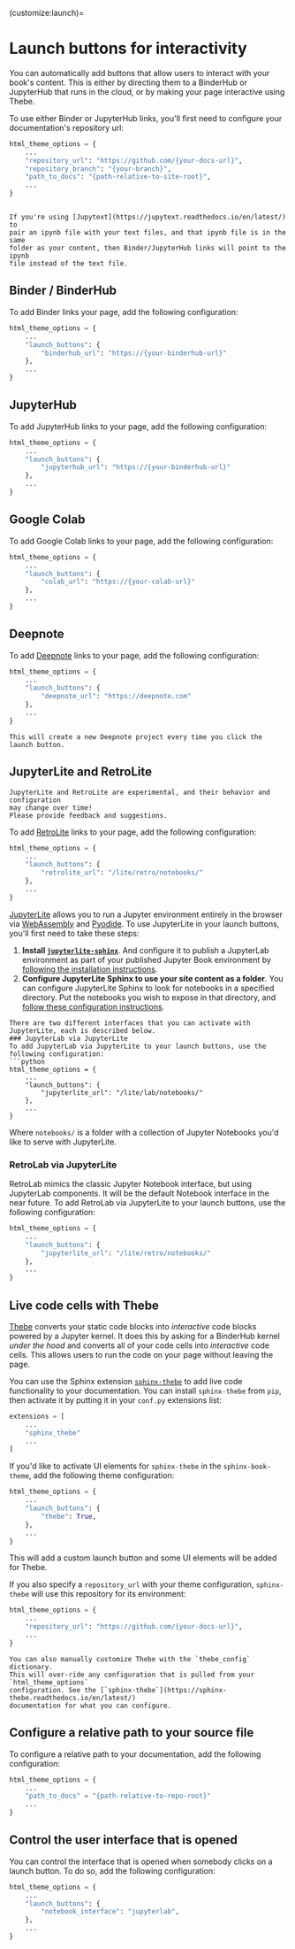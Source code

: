 (customize:launch)=
# Launch buttons for interactivity

You can automatically add buttons that allow users to interact with your
book's content. This is either by directing them to a BinderHub or JupyterHub
that runs in the cloud, or by making your page interactive using Thebe.

To use either Binder or JupyterHub links, you'll first need to configure your
documentation's repository url:

```python
html_theme_options = {
    ...
    "repository_url": "https://github.com/{your-docs-url}",
    "repository_branch": "{your-branch}",
    "path_to_docs": "{path-relative-to-site-root}",
    ...
}
```

```{margin} Paired ipynb files

If you're using [Jupytext](https://jupytext.readthedocs.io/en/latest/) to
pair an ipynb file with your text files, and that ipynb file is in the same
folder as your content, then Binder/JupyterHub links will point to the ipynb
file instead of the text file.
```

## Binder / BinderHub

To add Binder links your page, add the following configuration:

```python
html_theme_options = {
    ...
    "launch_buttons": {
        "binderhub_url": "https://{your-binderhub-url}"
    },
    ...
}
```

## JupyterHub

To add JupyterHub links to your page, add the following configuration:

```python
html_theme_options = {
    ...
    "launch_buttons": {
        "jupyterhub_url": "https://{your-binderhub-url}"
    },
    ...
}
```

## Google Colab

To add Google Colab links to your page, add the following configuration:

```python
html_theme_options = {
    ...
    "launch_buttons": {
        "colab_url": "https://{your-colab-url}"
    },
    ...
}
```
## Deepnote

To add [Deepnote](https://deepnote.com) links to your page, add the following configuration:

```python
html_theme_options = {
    ...
    "launch_buttons": {
        "deepnote_url": "https://deepnote.com"
    },
    ...
}
```

```{warning}
This will create a new Deepnote project every time you click the launch button.
```

## JupyterLite and RetroLite

```{warning}
JupyterLite and RetroLite are experimental, and their behavior and configuration
may change over time!
Please provide feedback and suggestions.
```

To add [RetroLite](https://jupyterlite-sphinx.readthedocs.io/en/latest/retrolite.html) links to your page, add the following configuration:

```python
html_theme_options = {
    ...
    "launch_buttons": {
        "retrolite_url": "/lite/retro/notebooks/"
    },
    ...
}
```
[JupyterLite](https://jupyterlite.readthedocs.io/) allows you to run a Jupyter environment entirely in the browser via [WebAssembly](https://webassembly.org/) and [Pyodide](https://pyodide.org/en/stable/).
To use JupyterLite in your launch buttons, you'll first need to take these steps:
1. **Install [`jupyterlite-sphinx`](https://jupyterlite-sphinx.readthedocs.io/)**. And configure it to publish a JupyterLab environment as part of your published Jupyter Book environment by [following the installation instructions](https://jupyterlite-sphinx.readthedocs.io/en/latest/installation.html).
2. **Configure JupyterLite Sphinx to use your site content as a folder**. You can configure JupyterLite Sphinx to look for notebooks in a specified directory. Put the notebooks you wish to expose in that directory, and [follow these configuration instructions](https://jupyterlite-sphinx.readthedocs.io/en/latest/configuration.html#jupyterlite-content).
```
There are two different interfaces that you can activate with JupyterLite, each is described below.
### JupyterLab via JupyterLite
To add JupyterLab via JupyterLite to your launch buttons, use the following configuration:
```python
html_theme_options = {
    ...
    "launch_buttons": {
        "jupyterlite_url": "/lite/lab/notebooks/"
    },
    ...
}
```
Where `notebooks/` is a folder with a collection of Jupyter Notebooks you'd like to serve with JupyterLite.
### RetroLab via JupyterLite
RetroLab mimics the classic Jupyter Notebook interface, but using JupyterLab components.
It will be the default Notebook interface in the near future.
To add RetroLab via JupyterLite to your launch buttons, use the following configuration:
```python
html_theme_options = {
    ...
    "launch_buttons": {
        "jupyterlite_url": "/lite/retro/notebooks/"
    },
    ...
}
```
## Live code cells with Thebe

[Thebe](http://thebe.readthedocs.org/) converts your static code blocks into
*interactive* code blocks powered by a Jupyter kernel. It does this by asking for a BinderHub kernel
*under the hood* and converts all of your
code cells into *interactive* code cells. This allows users to run the code on
your page without leaving the page.

You can use the Sphinx extension
[`sphinx-thebe`](https://sphinx-thebe.readthedocs.io/en/latest/) to add
live code functionality to your documentation. You can install `sphinx-thebe` from `pip`,
then activate it by putting it in your `conf.py` extensions list:

```python
extensions = [
    ...
    "sphinx_thebe"
    ...
]
```

If you'd like to activate UI elements for `sphinx-thebe` in the `sphinx-book-theme`,
add the following theme configuration:

```python
html_theme_options = {
    ...
    "launch_buttons": {
        "thebe": True,
    },
    ...
}
```

This will add a custom launch button and some UI elements will be added for Thebe.

If you also specify a `repository_url` with your theme configuration, `sphinx-thebe`
will use this repository for its environment:

```python
html_theme_options = {
    ...
    "repository_url": "https://github.com/{your-docs-url}",
    ...
}
```

```{tip}
You can also manually customize Thebe with the `thebe_config` dictionary.
This will over-ride any configuration that is pulled from your `html_theme_options`
configuration. See the [`sphinx-thebe`](https://sphinx-thebe.readthedocs.io/en/latest/)
documentation for what you can configure.
```

## Configure a relative path to your source file

To configure a relative path to your documentation, add the following configuration:

```python
html_theme_options = {
    ...
    "path_to_docs" = "{path-relative-to-repo-root}"
    ...
}
```

## Control the user interface that is opened

You can control the interface that is opened when somebody clicks on a launch button.
To do so, add the following configuration:

```python
html_theme_options = {
    ...
    "launch_buttons": {
        "notebook_interface": "jupyterlab",
    },
    ...
}
```
